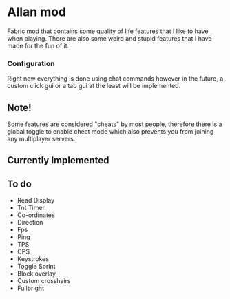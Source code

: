 # Allan mod
Fabric mod that contains some quality of life features that I like to have when playing.
There are also some weird and stupid features that I have made for the fun of it.

### Configuration
Right now everything is done using chat commands however in the future, a custom click gui 
or a tab gui at the least will be implemented.

## Note!
Some features are considered "cheats" by most people, therefore there is a global toggle to 
enable cheat mode which also prevents you from joining any multiplayer servers.

## Currently Implemented


## To do
- Read Display
- Tnt Timer
- Co-ordinates
- Direction
- Fps
- Ping
- TPS
- CPS
- Keystrokes
- Toggle Sprint
- Block overlay
- Custom crosshairs
- Fullbright
